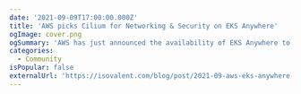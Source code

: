 ```yaml
---
date: '2021-09-09T17:00:00.000Z'
title: 'AWS picks Cilium for Networking & Security on EKS Anywhere'
ogImage: cover.png
ogSummary: 'AWS has just announced the availability of EKS Anywhere to manage on-premises Kubernetes clusters. As part of this, AWS picked Cilium as the built-in default for networking and security. So, as you create your first EKS-A cluster, you will automatically have Cilium installed and benefit from the powers of eBPF.'
categories:
  - Community
isPopular: false
externalUrl: 'https://isovalent.com/blog/post/2021-09-aws-eks-anywhere-chooses-cilium/?utm_source=website-cilium&utm_medium=referral&utm_campaign=cilium-blog'
---
```

